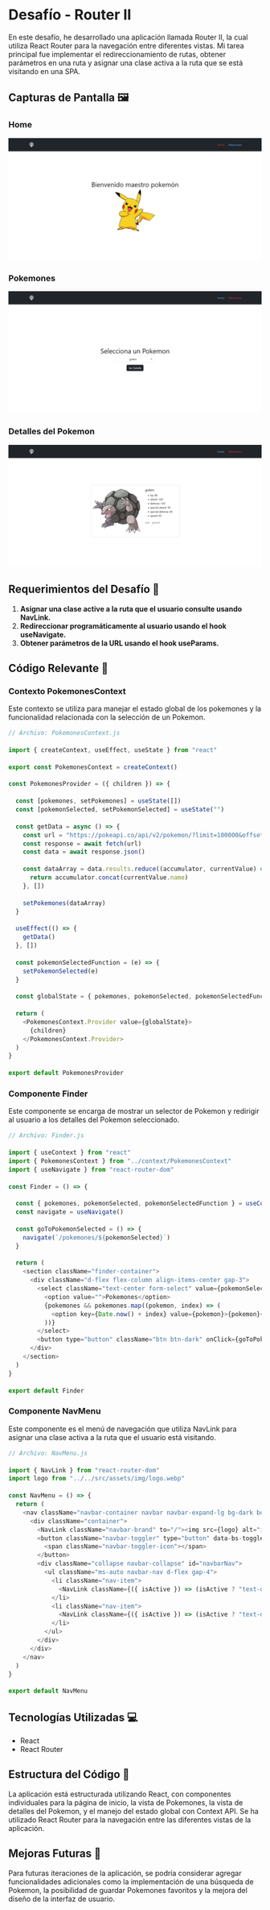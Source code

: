 # Desafío - Router II

En este desafío, he desarrollado una aplicación llamada Router II, la cual utiliza React Router para la navegación entre diferentes vistas. Mi tarea principal fue implementar el redireccionamiento de rutas, obtener parámetros en una ruta y asignar una clase activa a la ruta que se está visitando en una SPA.

## Capturas de Pantalla 🖼️

### Home
![Home](./screenshot.png)

### Pokemones
![Pokemones](./screenshot-finder.png)

### Detalles del Pokemon
![Detalles del Pokemon](./screenshot-pokemon.png)

## Requerimientos del Desafío 🎯

1. **Asignar una clase active a la ruta que el usuario consulte usando NavLink.**
2. **Redireccionar programáticamente al usuario usando el hook useNavigate.**
3. **Obtener parámetros de la URL usando el hook useParams.**

## Código Relevante 🧩

### Contexto PokemonesContext

Este contexto se utiliza para manejar el estado global de los pokemones y la funcionalidad relacionada con la selección de un Pokemon.

```javascript
// Archivo: PokemonesContext.js

import { createContext, useEffect, useState } from "react"

export const PokemonesContext = createContext()

const PokemonesProvider = ({ children }) => {

  const [pokemones, setPokemones] = useState([])
  const [pokemonSelected, setPokemonSelected] = useState("")

  const getData = async () => {
    const url = "https://pokeapi.co/api/v2/pokemon/?limit=100000&offset=0"
    const response = await fetch(url)
    const data = await response.json()

    const dataArray = data.results.reduce((accumulator, currentValue) => {
      return accumulator.concat(currentValue.name)
    }, [])

    setPokemones(dataArray)
  }

  useEffect(() => {
    getData()
  }, [])

  const pokemonSelectedFunction = (e) => {
    setPokemonSelected(e)
  }

  const globalState = { pokemones, pokemonSelected, pokemonSelectedFunction }

  return (
    <PokemonesContext.Provider value={globalState}>
      {children}
    </PokemonesContext.Provider>
  )
}

export default PokemonesProvider
```

### Componente Finder

Este componente se encarga de mostrar un selector de Pokemon y redirigir al usuario a los detalles del Pokemon seleccionado.

```javascript
// Archivo: Finder.js

import { useContext } from "react"
import { PokemonesContext } from "../context/PokemonesContext"
import { useNavigate } from "react-router-dom"

const Finder = () => {

  const { pokemones, pokemonSelected, pokemonSelectedFunction } = useContext(PokemonesContext)
  const navigate = useNavigate()

  const goToPokemonSelected = () => {
    navigate(`/pokemones/${pokemonSelected}`)
  }

  return (
    <section className="finder-container">
      <div className="d-flex flex-column align-items-center gap-3">
        <select className="text-center form-select" value={pokemonSelected} onChange={(e) => pokemonSelectedFunction(e.target.value)}>
          <option value="">Pokemones</option>
          {pokemones && pokemones.map((pokemon, index) => (
            <option key={Date.now() + index} value={pokemon}>{pokemon}</option>
          ))}
        </select>
        <button type="button" className="btn btn-dark" onClick={goToPokemonSelected} disabled={pokemonSelected === ""}>Ver Detalle</button>
      </div>
    </section>
  )
}

export default Finder
```

### Componente NavMenu

Este componente es el menú de navegación que utiliza NavLink para asignar una clase activa a la ruta que el usuario está visitando.

```javascript
// Archivo: NavMenu.js

import { NavLink } from "react-router-dom"
import logo from "../../src/assets/img/logo.webp"

const NavMenu = () => {
  return (
    <nav className="navbar-container navbar navbar-expand-lg bg-dark border-bottom border-body" data-bs-theme="dark">
      <div className="container">
        <NavLink className="navbar-brand" to="/"><img src={logo} alt="imagen logo" /></NavLink>
        <button className="navbar-toggler" type="button" data-bs-toggle="collapse" data-bs-target="#navbarNav" aria-controls="navbarNav" aria-expanded="false" aria-label="Toggle navigation">
          <span className="navbar-toggler-icon"></span>
        </button>
        <div className="collapse navbar-collapse" id="navbarNav">
          <ul className="ms-auto navbar-nav d-flex gap-4">
            <li className="nav-item">
              <NavLink className={({ isActive }) => (isActive ? "text-danger" : undefined)} to="/">Home</NavLink>
            </li>
            <li className="nav-item">
              <NavLink className={({ isActive }) => (isActive ? "text-danger" : undefined)} to="/pokemones">Pokemones</NavLink>
            </li>
          </ul>
        </div>
      </div>
    </nav>
  )
}

export default NavMenu
```

## Tecnologías Utilizadas 💻

- React
- React Router

## Estructura del Código 🧱

La aplicación está estructurada utilizando React, con componentes individuales para la página de inicio, la vista de Pokemones, la vista de detalles del Pokemon, y el manejo del estado global con Context API. Se ha utilizado React Router para la navegación entre las diferentes vistas de la aplicación.

## Mejoras Futuras 🚀

Para futuras iteraciones de la aplicación, se podría considerar agregar funcionalidades adicionales como la implementación de una búsqueda de Pokemon, la posibilidad de guardar Pokemones favoritos y la mejora del diseño de la interfaz de usuario.